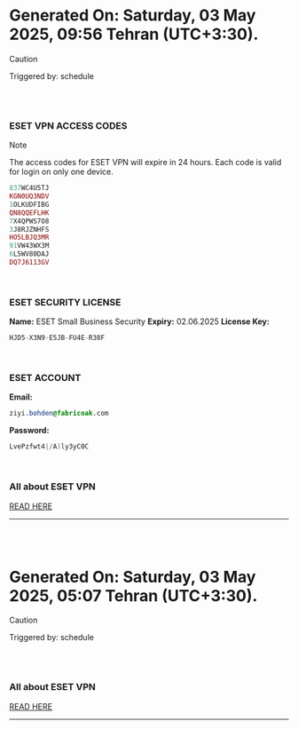 # Generated On: Saturday, 03 May 2025, 09:56 Tehran (UTC+3:30).

> [!CAUTION]
> Triggered by: schedule

<br><br>

### ESET VPN ACCESS CODES

> [!NOTE]
> The access codes for ESET VPN will expire in 24 hours.
> Each code is valid for login on only one device.

```ruby
837WC4U5TJ
KGN0UQ3NDV
1OLKUDFIBG
QN8QQEFLHK
7X4QPWS7O8
3J8RJZNHFS
HO5LBJQ3MR
91VW43WX3M
6L5WV80DAJ
DQ7J6113GV
```

<br>

### ESET SECURITY LICENSE

**Name:** ESET Small Business Security
**Expiry:** 02.06.2025
**License Key:**

```POV-Ray SDL
HJD5-X3N9-E5JB-FU4E-R38F
```

<br>

### ESET ACCOUNT

**Email:**

```CSS
ziyi.bohden@fabricoak.com
```

**Password:**

```POV-Ray SDL
LvePzfwt4|/A)ly3yC0C
```

<br>

### All about ESET VPN

[READ HERE](https://t.me/F_NiREvil/2113)

---

<br><br>

# Generated On: Saturday, 03 May 2025, 05:07 Tehran (UTC+3:30).

> [!CAUTION]
> Triggered by: schedule

<br><br>

### All about ESET VPN

[READ HERE](https://t.me/F_NiREvil/2113)

---

<br><br>

